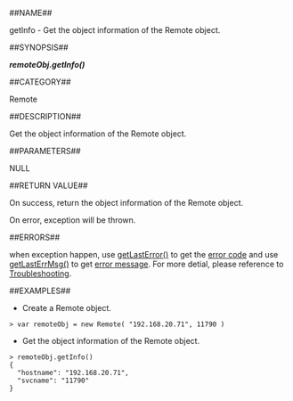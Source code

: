 
##NAME##

getInfo - Get the object information of the Remote object.

##SYNOPSIS##

***remoteObj.getInfo()***

##CATEGORY##

Remote

##DESCRIPTION##

Get the object information of the Remote object.

##PARAMETERS##

NULL

##RETURN VALUE##

On success, return the object information of the Remote object.

On error, exception will be thrown.

##ERRORS##

when exception happen, use [getLastError()](manual/Manual/Sequoiadb_command/Global/getLastError.md) to get the [error code](manual/Manual/Sequoiadb_error_code.md)  and use [getLastErrMsg()](manual/Manual/Sequoiadb_command/Global/getLastErrMsg.md) to get [error message](manual/Manual/Sequoiadb_command/Global/getLastErrMsg.md). For more detial, please reference to [Troubleshooting](manual/FAQ/faq_sdb.md).

##EXAMPLES##

* Create a Remote object.

```lang-javascript
> var remoteObj = new Remote( "192.168.20.71", 11790 )
```

* Get the object information of the Remote object.

```lang-javascript
> remoteObj.getInfo()
{
  "hostname": "192.168.20.71",
  "svcname": "11790"
}
```